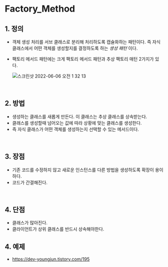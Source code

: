 # Factory_Method


## 1. 정의
- 객체 생성 처리를 서브 클래스로 분리해 처리하도록 캡슐화하는 패턴이다. 즉 자식 클래스에서 어떤 객체를 생성할지를 결정하도록 하는 _생성 패턴_ 이다.
- 팩토리 메서드 패턴에는 크게 팩토리 메서드 패턴과 추상 팩토리 매턴 2가지가 있다.  

  ![스크린샷 2022-06-06 오전 1 32 13](https://user-images.githubusercontent.com/60414900/172060727-45d2289b-1390-4b68-aeda-94970a7ef05d.png)

</br>

## 2. 방법
- 생성하는 클래스를 새롭게 만든다. 이 클래스는 추상 클래스를 상속받는다.
- 클래스를 생성할때 넘어오는 값에 따라 상황에 맞는 클래스를 생성한다.
- 즉 자식 클래스가 어떤 객체를 생성하는지 선택할 수 있는 메서드이다.

</br>

## 3. 장점
- 기존 코드를 수정하지 않고 새로운 인스턴스를 다른 방법을 생성하도록 확장이 용이하다.
- 코드가 간결해진다.

</br>

## 4. 단점
- 클래스가 많아진다. 
- 클라이언트가 상위 클래스를 반드시 상속해야한다.

## 4. 예제
- https://dev-youngjun.tistory.com/195


